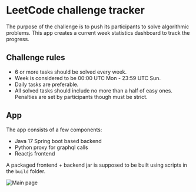 # LeetCode challenge tracker

The purpose of the challenge is to push its participants to solve algorithmic
problems. This app creates a current week statistics dashboard 
to track the progress.

## Challenge rules
 - 6 or more tasks should be solved every week. 
 - Week is considered to be 00:00 UTC Mon - 23:59 UTC Sun.
 - Daily tasks are preferable.
 - All solved tasks should include no more than a half of easy ones.
Penalties are set by participants though must be strict.
   
## App

The app consists of a few components:

- Java 17 Spring boot based backend
- Python proxy for graphql calls
- Reactjs frontend

A packaged frontend + backend jar is supposed to be built using scripts 
in the `build` folder.

![Main page](https://imgur.com/ct9PKBL.png)